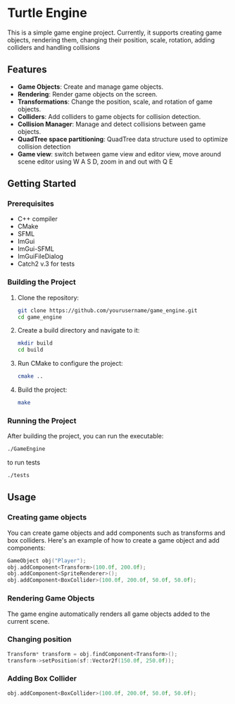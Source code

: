 # Turtle Engine

This is a simple game engine project. Currently, it supports creating game objects, rendering them, changing their position, scale, rotation, adding colliders and handling collisions

## Features

- **Game Objects**: Create and manage game objects.
- **Rendering**: Render game objects on the screen.
- **Transformations**: Change the position, scale, and rotation of game objects.
- **Colliders**: Add colliders to game objects for collision detection.
- **Collision Manager**: Manage and detect collisions between game objects.
- **QuadTree space partitioning**: QuadTree data structure used to optimize collision detection
- **Game view**: switch between game view and editor view, move around scene editor using W A S D, zoom in and out with Q E

## Getting Started

### Prerequisites

- C++ compiler
- CMake
- SFML
- ImGui
- ImGui-SFML
- ImGuiFileDialog
- Catch2 v.3 for tests

### Building the Project

1. Clone the repository:
    ```sh
    git clone https://github.com/yourusername/game_engine.git
    cd game_engine
    ```

2. Create a build directory and navigate to it:
    ```sh
    mkdir build
    cd build
    ```

3. Run CMake to configure the project:
    ```sh
    cmake ..
    ```

4. Build the project:
    ```sh
    make
    ```

### Running the Project

After building the project, you can run the executable:
```sh
./GameEngine
```
to run tests 
```sh
./tests
```

## Usage
### Creating game objects
You can create game objects and add components such as transforms and box colliders. Here's an example of how to create a game object and add components:
```cpp
GameObject obj("Player");
obj.addComponent<Transform>(100.0f, 200.0f);
obj.addComponent<SpriteRenderer>();
obj.addComponent<BoxCollider>(100.0f, 200.0f, 50.0f, 50.0f);
```
### Rendering Game Objects
The game engine automatically renders all game objects added to the current scene.

### Changing position
```cpp
Transform* transform = obj.findComponent<Transform>();
transform->setPosition(sf::Vector2f(150.0f, 250.0f));
```

### Adding Box Collider
```cpp
obj.addComponent<BoxCollider>(100.0f, 200.0f, 50.0f, 50.0f);
```



